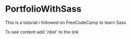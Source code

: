 # PortfolioWithSass
This is a tutorial i followed on FreeCodeCamp to learn Sass

To see content add '/dist' to the link